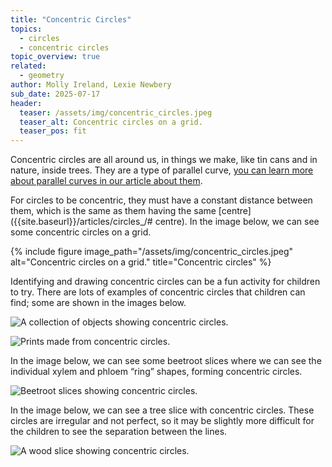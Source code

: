 ```yaml
---
title: "Concentric Circles"
topics: 
  - circles
  - concentric circles
topic_overview: true
related: 
  - geometry
author: Molly Ireland, Lexie Newbery
sub_date: 2025-07-17
header:
  teaser: /assets/img/concentric_circles.jpeg
  teaser_alt: Concentric circles on a grid.
  teaser_pos: fit
---
```

Concentric circles are all around us, in things we make, like tin cans and in nature, inside trees. They are a type of parallel curve, [you can learn more about parallel curves in our article about them]({{site.baseurl}}/articles/parallel_lines/#parallel-curves). 

For circles to be concentric, they must have a constant distance between them, which is the same as them having the same [centre]({{site.baseurl}}/articles/circles_/# centre). In the image below, we can see some concentric circles on a grid.

{% include figure image_path="/assets/img/concentric_circles.jpeg" alt="Concentric circles on a grid." title="Concentric circles" %}


Identifying and drawing concentric circles can be a fun activity for children to try. There are lots of examples of concentric circles that children can find; some are shown in the images below.

![A collection of objects showing concentric circles.]({{site.baseurl}}/assets/img/concentric_circles_objects.jpeg "A collection of objects showing concentric circles")

![Prints made from concentric circles.]({{site.baseurl}}/assets/img/printing_concentric_circles.jpeg "Prints made from concentric circles")

In the image below, we can see some beetroot slices where we can see the individual xylem and phloem “ring” shapes, forming concentric circles.

![Beetroot slices showing concentric circles.]({{site.baseurl}}/assets/img/beetroot.jpeg "Beetroot slices showing concentric circles")

In the image below, we can see a tree slice with concentric circles. These circles are irregular and not perfect, so it may be slightly more difficult for the children to see the separation between the lines.

![A wood slice showing concentric circles.]({{site.baseurl}}/assets/img/wood_concentric_circles.jpeg "A wood slice showing concentric circles")
